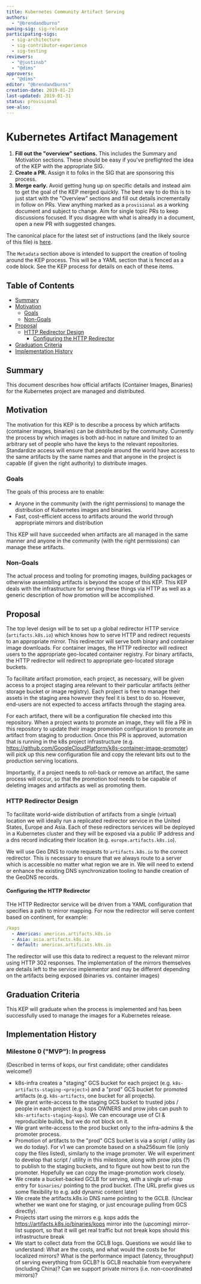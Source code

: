 ```yaml
---
title: Kubernetes Community Artifact Serving
authors:
  - "@brendandburns"
owning-sig: sig-release
participating-sigs:
  - sig-architecture
  - sig-contributor-experience
  - sig-testing
reviewers:
  - "@justinsb"
  - "@dims"
approvers:
  - "@dims"
editor: "@brendandburns"
creation-date: 2019-01-23
last-updated: 2019-01-31
status: provisional
see-also:
---
```


# Kubernetes Artifact Management

1. **Fill out the "overview" sections.**
  This includes the Summary and Motivation sections.
  These should be easy if you've preflighted the idea of the KEP with the appropriate SIG.
1. **Create a PR.**
  Assign it to folks in the SIG that are sponsoring this process.
1. **Merge early.**
  Avoid getting hung up on specific details and instead aim to get the goal of the KEP merged quickly.
  The best way to do this is to just start with the "Overview" sections and fill out details incrementally in follow on PRs.
  View anything marked as a `provisional` as a working document and subject to change.
  Aim for single topic PRs to keep discussions focused.
  If you disagree with what is already in a document, open a new PR with suggested changes.

The canonical place for the latest set of instructions (and the likely source of this file) is [here](/keps/YYYYMMDD-kep-template.md).

The `Metadata` section above is intended to support the creation of tooling around the KEP process.
This will be a YAML section that is fenced as a code block.
See the KEP process for details on each of these items.

## Table of Contents

<!-- toc -->
- [Summary](#summary)
- [Motivation](#motivation)
  - [Goals](#goals)
  - [Non-Goals](#non-goals)
- [Proposal](#proposal)
  - [HTTP Redirector Design](#http-redirector-design)
    - [Configuring the HTTP Redirector](#configuring-the-http-redirector)
- [Graduation Criteria](#graduation-criteria)
- [Implementation History](#implementation-history)
<!-- /toc -->

## Summary
This document describes how official artifacts (Container Images, Binaries) for the Kubernetes
project are managed and distributed.


## Motivation

The motivation for this KEP is to describe a process by which artifacts (container images, binaries)
can be distributed by the community. Currently the process by which images is both ad-hoc in nature
and limited to an arbitrary set of people who have the keys to the relevant repositories. Standardize
access will ensure that people around the world have access to the same artifacts by the same names
and that anyone in the project is capable (if given the right authority) to distribute images.

### Goals

The goals of this process are to enable:
  * Anyone in the community (with the right permissions) to manage the distribution of Kubernetes images and binaries.
  * Fast, cost-efficient access to artifacts around the world through appropriate mirrors and distribution

This KEP will have succeeded when artifacts are all managed in the same manner and anyone in the community
(with the right permissions) can manage these artifacts.

### Non-Goals

The actual process and tooling for promoting images, building packages or otherwise assembling artifacts
is beyond the scope of this KEP. This KEP deals with the infrastructure for serving these things via
HTTP as well as a generic description of how promotion will be accomplished.

## Proposal

The top level design will be to set up a global redirector HTTP service (`artifacts.k8s.io`) 
which knows how to serve HTTP and redirect requests to an appropriate mirror. This redirector
will serve both binary and container image downloads. For container images, the HTTP redirector
will redirect users to the appropriate geo-located container registry. For binary artifacts, 
the HTTP redirector will redirect to appropriate geo-located storage buckets.

To facilitate artifact promotion, each project, as necessary, will be given access to a
project staging area relevant to their particular artifacts (either storage bucket or image 
registry). Each project is free to manage their assets in the staging area however they feel
it is best to do so. However, end-users are not expected to access artifacts through the
staging area.

For each artifact, there will be a configuration file checked into this repository. When a
project wants to promote an image, they will file a PR in this repository to update their
image promotion configuration to promote an artifact from staging to production. Once this
PR is approved, automation that is running in the k8s project infrastructure (e.g. 
https://github.com/GoogleCloudPlatform/k8s-container-image-promoter) will pick up this new
configuration file and copy the relevant bits out to the production serving locations.

Importantly, if a project needs to roll-back or remove an artifact, the same process will
occur, so that the promotion tool needs to be capable of deleting images and artifacts as
well as promoting them.

### HTTP Redirector Design
To facilitate world-wide distribution of artifacts from a single (virtual) location we will
ideally run a replicated redirector service in the United States, Europe and Asia.
Each of these redirectors
services will be deployed in a Kubernetes cluster and they will be exposed via a public IP
address and a dns record indicating their location (e.g. `europe.artifacts.k8s.io`).

We will use Geo DNS to route requests to `artifacts.k8s.io` to the correct redirector. This is necessary to ensure that we always route to a server which is accessible no matter what region we are in. We will need to extend or enhance the existing DNS synchronization tooling to handle creation of the GeoDNS records.

#### Configuring the HTTP Redirector
THe HTTP Redirector service will be driven from a YAML configuration that specifies a path to mirror
mapping. For now the redirector will serve content based on continent, for example:

```yaml
/kops
  - Americas: americas.artifacts.k8s.io
  - Asia: asia.artifacts.k8s.io
  - default: americas.artificats.k8s.io
```

The redirector will use this data to redirect a request to the relevant mirror using HTTP 302 responses. The implementation of the mirrors themselves are details left to the service implementor and may be different depending on the artifacts being exposed (binaries vs. container images)

## Graduation Criteria

This KEP will graduate when the process is implemented and has been successfully used to
manage the images for a Kubernetes release.

## Implementation History

### Milestone 0 ("MVP"): In progress

(Described in terms of kops, our first candidate; other candidates welcome!)

* k8s-infra creates a "staging" GCS bucket for each project
  (e.g. `k8s-artifacts-staging-<project>`) and a "prod" GCS bucket for promoted
  artifacts (e.g. `k8s-artifacts`, one bucket for all projects).
* We grant write-access to the staging GCS bucket to trusted jobs / people in
  each project (e.g. kops OWNERS and prow jobs can push to
  `k8s-artifacts-staging-kops`).  We can encourage use of CI & reproducible
  builds, but we do not block on it.
* We grant write-access to the prod bucket only to the infra-admins & the
  promoter process.
* Promotion of artifacts to the "prod" GCS bucket is via a script / utility (as
  we do today).  For v1 we can promote based on a sha256sum file (only copy the
  files listed), similarly to the image promoter.  We will experiment to develop
  that script / utility in this milestone, along with prow jobs (?) to publish
  to the staging buckets, and to figure out how best to run the promoter.
  Hopefully we can copy the image-promotion work closely.
* We create a bucket-backed GCLB for serving, with a single url-map entry for
  `binaries/` pointing to the prod bucket.  (The URL prefix gives us some
  flexibility to e.g. add dynamic content later)
* We create the artifacts.k8s.io DNS name pointing to the GCLB. (Unclear whether
  we want one for staging, or just encourage pulling from GCS directly).
* Projects start using the mirrors e.g. kops adds the
  https://artifacts.k8s.io/binaries/kops mirror into the (upcoming) mirror-list
  support, so that it will get real traffic but not break kops should this
  infrastructure break
* We start to collect data from the GCLB logs.  Questions we would like to
  understand: What are the costs, and what would the costs be for localized
  mirrors?  What is the performance impact (latency, throughput) of serving
  everything from GCLB?  Is GCLB reachable from everywhere (including China)?
  Can we support private mirrors (i.e. non-coordinated mirrors)?
